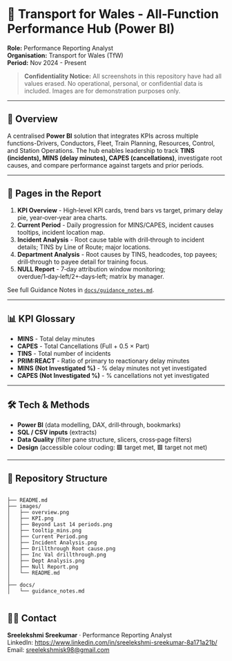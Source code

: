 # 🚆 Transport for Wales - All‑Function Performance Hub (Power BI)

**Role:** Performance Reporting Analyst  
**Organisation:** Transport for Wales (TfW)  
**Period:** Nov 2024 - Present

> **Confidentiality Notice:** All screenshots in this repository have had all values erased. No operational, personal, or confidential data is included. Images are for demonstration purposes only.

---

## 📌 Overview
A centralised **Power BI** solution that integrates KPIs across multiple functions-Drivers, Conductors, Fleet, Train Planning, Resources, Control, and Station Operations. The hub enables leadership to track **TINS (incidents), MINS (delay minutes), CAPES (cancellations)**, investigate root causes, and compare performance against targets and prior periods.

---

## 🧭 Pages in the Report
1. **KPI Overview** - High‑level KPI cards, trend bars vs target, primary delay pie, year‑over‑year area charts.  
2. **Current Period** - Daily progression for MINS/CAPES, incident causes tooltips, incident location map.  
3. **Incident Analysis** - Root cause table with drill‑through to incident details; TINS by Line of Route; major locations.  
4. **Department Analysis** - Root causes by TINS, headcodes, top payees; drill‑through to payee detail for training focus.  
5. **NULL Report** - 7‑day attribution window monitoring; overdue/1‑day‑left/2+‑days‑left; matrix by manager.

See full Guidance Notes in [`docs/guidance_notes.md`](docs/guidance_notes.md).

---

## 📊 KPI Glossary
- **MINS** - Total delay minutes  
- **CAPES** - Total Cancellations (Full + 0.5 × Part)  
- **TINS** - Total number of incidents  
- **PRIM:REACT** - Ratio of primary to reactionary delay minutes  
- **MINS (Not Investigated %)** - % delay minutes not yet investigated  
- **CAPES (Not Investigated %)** - % cancellations not yet investigated  

---

## 🛠️ Tech & Methods
- **Power BI** (data modelling, DAX, drill‑through, bookmarks)  
- **SQL / CSV inputs** (extracts)  
- **Data Quality** (filter pane structure, slicers, cross‑page filters)  
- **Design** (accessible colour coding: 🟩 target met, 🟥 target not met)

---

## 📂 Repository Structure
```

├── README.md
├── images/
│   ├── overview.png
│   ├── KPI.png
│   ├── Beyond Last 14 periods.png
│   ├── tooltip_mins.png
│   ├── Current Period.png
│   ├── Incident Analysis.png
│   ├── Drillthrough Root cause.png
│   ├── Inc Val drillthrough.png
│   ├── Dept Analysis.png
│   ├── Null Report.png
│   └── README.md
│
├── docs/
│   └── guidance_notes.md


```

## 🙋‍♀️ Contact
**Sreelekshmi Sreekumar** · Performance Reporting Analyst  
LinkedIn: https://www.linkedin.com/in/sreelekshmi-sreekumar-8a171a21b/  
Email: sreelekshmisk98@gmail.com
